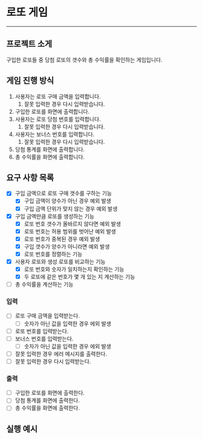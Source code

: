 # 로또 게임

---

## 프로젝트 소게

구입한 로또들 중 당첨 로또의 갯수와 총 수익률을 확인하는 게임입니다.

## 게임 진행 방식

1. 사용자는 로또 구매 금액을 입력합니다.
    1. 잘못 입력한 경우 다시 입력받습니다.
2. 구입한 로또를 화면에 출력합니다.
3. 사용자는 로또 당첨 번호를 입력합니다.
    1. 잘못 입력한 경우 다시 입력받습니다.
4. 사용자는 보너스 번호를 입력합니다.
    1. 잘못 입력한 경우 다시 입력받습니다.
5. 당첨 통계를 화면에 출력합니다.
6. 총 수익률을 화면에 출력합니다.

## 요구 사항 목록

- [x] 구입 금액으로 로또 구매 갯수를 구하는 기능
    - [x] 구입 금액이 양수가 아닌 경우 예외 발생
    - [x] 구입 금액 단위가 맞지 않는 경우 예외 발생

- [x] 구입 금액만큼 로또를 생성하는 기능
    - [x] 로또 번호 갯수가 올바르지 않다면 예외 발생
    - [x] 로또 번호는 허용 범위를 벗어난 예외 발생
    - [x] 로또 번호가 중복된 경우 예외 발생
    - [x] 구입 갯수가 양수가 아니라면 예외 발생
    - [x] 로또 번호를 정렬하는 기능

- [x] 사용자 로또와 생성 로또를 비교하는 기능
    - [x] 로또 번호와 숫자가 일치하는지 확인하는 기능
    - [x] 두 로또에 같은 번호가 몇 개 있는 지 계산하는 기능

- [ ] 총 수익률을 계산하는 기능

### 입력

- [ ] 로또 구매 금액을 입력받는다.
    - [ ] 숫자가 아닌 값을 입력한 경우 에외 발생
- [ ] 로또 번호를 입력받는다.
- [ ] 보너스 번호를 입력받는다.
    - [ ] 숫자가 아닌 값을 입력한 경우 에외 발생
- [ ] 잘못 입력한 경우 에러 메시지를 출력한다.
- [ ] 잘못 입력한 경우 다시 입력받는다.

### 출력

- [ ] 구입한 로또를 화면에 출력한다.
- [ ] 당첨 통계를 화면에 출력한다.
- [ ] 총 수익률을 화면에 출력한다.

## 실행 예시
